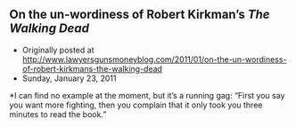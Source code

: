 ## On the un-wordiness of Robert Kirkman’s <em>The Walking Dead</em>

 * Originally posted at http://www.lawyersgunsmoneyblog.com/2011/01/on-the-un-wordiness-of-robert-kirkmans-the-walking-dead
 * Sunday, January 23, 2011

\*I can find no example at the moment, but it’s a running gag: “First  you  say you want more fighting, then you complain that it only took you   three minutes to read the book.”